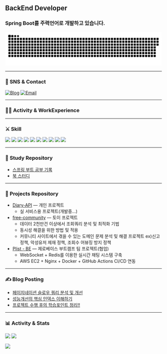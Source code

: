 
## BackEnd Developer
### Spring Boot를 주력언어로 개발하고 있습니다.

<a href="https://github.com/Mouon">
    <img src="contributions.svg" />
</a>  

---

### 📨 SNS & Contact
[![Blog](https://img.shields.io/badge/Tech%20Blog-12100E?style=flat&logo=dev.to&logoColor=white)](https://bebetter-forme.tistory.com)
[![Email](https://img.shields.io/badge/Email-181717?style=flat&logo=gmail&logoColor=white)](mailto:tghy4@naver.com)

---
### 🏋🏻 Activity & WorkExperience

---
### ⚔️ Skill
<!-- 사용 기술을 원하시는 대로 추가/삭제 --><img src="https://img.shields.io/badge/Java-007396?style=flat&logo=openjdk&logoColor=white" height="28" />
<img src="https://img.shields.io/badge/Spring%20Boot-6DB33F?style=flat&logo=springboot&logoColor=white" height="28" />
<img src="https://img.shields.io/badge/Spring%20Security-6DB33F?style=flat&logo=springsecurity&logoColor=white" height="28" />
<img src="https://img.shields.io/badge/JPA%2FHibernate-59666C?style=flat&logo=hibernate&logoColor=white" height="28" />
<img src="https://img.shields.io/badge/PostgreSQL-336791?style=flat&logo=postgresql&logoColor=white" height="28" />
<img src="https://img.shields.io/badge/MySQL-4479A1?style=flat&logo=mysql&logoColor=white" height="28" />
<img src="https://img.shields.io/badge/AWS-232F3E?style=flat&logo=amazon-aws&logoColor=white" height="28" />
<img src="https://img.shields.io/badge/Docker-2496ED?style=flat&logo=docker&logoColor=white" height="28" />
<img src="https://img.shields.io/badge/GitHub%20Actions-2088FF?style=flat&logo=github-actions&logoColor=white" height="28" />
<img src="https://img.shields.io/badge/Redis-DC382D?style=flat&logo=redis&logoColor=white" height="28" />


---

### 🧩 Study Repository
- [스프링 부트 공부 기록](https://github.com/chulhyun96?tab=repositories&q=spring)  
- [북 스터디](https://github.com/chulhyun96?tab=repositories&q=book)
---

### 🚀 Projects Repository
- [Diary-API](https://github.com/chulhyun96/Diary-API) — 개인 프로젝트
  - 실 서비스용 프로젝트(개발중...)
- [free-community](https://github.com/chulhyun96/REPO_B) — 토이 프로젝트
  - 데이터 2천만건 이상에서 조회쿼리 분석 및 최적화 기법
  - 동시성 해결을 위한 방법 및 적용
  - 커뮤니티 사이트에서 겪을 수 있는 도메인 문제 분석 및 해결 프로젝트 ex)신고 정책, 악성유저 제재 정책, 조회수 어뷰징 방지 정책
- [Plist - BE](https://github.com/Plist-ZB/plist-backend) — 제로베이스 부트캠프 팀 프로젝트(협업)
  - WebSocket + Redis를 이용한 실시간 채팅 시스템 구축
  - AWS EC2 + Nginx + Docker + GitHub Actions CI/CD 연동
---
### ✍️ Blog Posting
- [페이지네이션 슬로우 쿼리 분석 및 개선](https://bebetter-forme.tistory.com/103)
- [성능개선의 핵심 인덱스 이해하기](https://bebetter-forme.tistory.com/94)
- [프로젝트 수행 후의 학습포인트 정리!!](https://bebetter-forme.tistory.com/category/%ED%94%84%EB%A1%9C%EC%A0%9D%ED%8A%B8%20%EC%9D%B4%EC%8A%88%20%EB%B0%8F%20%EB%AA%B0%EB%9E%90%EB%8D%98%EC%A0%90%20%EC%A0%95%EB%A6%AC)

---

### 📊 Activity & Stats
<p>
  <img height="165" src="https://github-readme-stats.vercel.app/api?username=chulhyun96&show_icons=true&theme=transparent" />
  <img height="165" src="https://github-readme-streak-stats.herokuapp.com/?user=chulhyun96&theme=transparent" />
</p>
<p>
  <img height="165" src="https://github-readme-stats.vercel.app/api/top-langs/?username=chulhyun96&layout=compact&langs_count=8&theme=transparent" />
</p>

